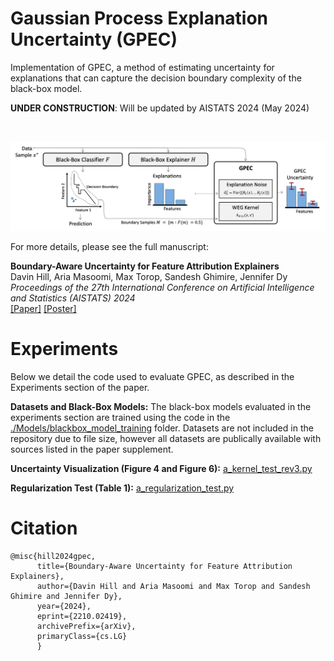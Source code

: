 # Gaussian Process Explanation Uncertainty (GPEC)

Implementation of GPEC, a method of estimating uncertainty for explanations that can capture the decision boundary complexity of the black-box model.

**UNDER CONSTRUCTION**: Will be updated by AISTATS 2024 (May 2024)

<br />

![Image](https://github.com/davinhill/GPEC/raw/main/Figures/fig1.jpg)

For more details, please see the full manuscript:

**Boundary-Aware Uncertainty for Feature Attribution Explainers**  
Davin Hill, Aria Masoomi, Max Torop, Sandesh Ghimire, Jennifer Dy  
*Proceedings of the 27th International Conference on Artificial Intelligence and Statistics (AISTATS) 2024*  
[[Paper]](https://arxiv.org/abs/2210.02419) [[Poster]](https://drive.google.com/file/d/1heCKUitA9mcXFK61565-a46xcKoZA8nh/view?usp=share_link)

<!-- # Examples
We have an [example implementation](https://github.com/davinhill/BivariateShapley/blob/main/Examples/example1_sentimentanalysis.ipynb) for a toy dataset, which can be run on Google Colab.

# GPEC Visualization Tool

[[Visualizer]](https://gpec-demo.onrender.com) (Note: may take 3-5min to load)

Alternatively, the source code is available in [./Plotly_visualization](https://github.com/davinhill/GPEC/tree/main/Plotly_visualization) and can be run locally using Plotly and Dash.

<img src="https://github.com/davinhill/GPEC/raw/main/Figures/plotly1.png" alt="GPEC Visualization: Decision Boundary" width="70%"/>
<img src="https://github.com/davinhill/GPEC/raw/main/Figures/plotly2.png" alt="GPEC Visualization: WEG Kernel Similarity" width="70%"/>
 -->

# Experiments

Below we detail the code used to evaluate GPEC, as described in the Experiments section of the paper.


**Datasets and Black-Box Models:**
The black-box models evaluated in the experiments section are trained using the code in the [./Models/blackbox_model_training](https://github.com/davinhill/GPEC/tree/main/Tests/Models/blackbox_model_training) folder. Datasets are not included in the repository due to file size, however all datasets are publically available with sources listed in the paper supplement.

**Uncertainty Visualization (Figure 4 and Figure 6):** [a_kernel_test_rev3.py](https://github.com/davinhill/GPEC/blob/main/Tests/uncertaintyfigure/a_kernel_test_rev3.py)

**Regularization Test (Table 1):** [a_regularization_test.py](https://github.com/davinhill/GPEC/blob/main/Tests/regularization_test/a_regularization_test.py)



# Citation
```
@misc{hill2024gpec,
      title={Boundary-Aware Uncertainty for Feature Attribution Explainers}, 
      author={Davin Hill and Aria Masoomi and Max Torop and Sandesh Ghimire and Jennifer Dy},
      year={2024},
      eprint={2210.02419},
      archivePrefix={arXiv},
      primaryClass={cs.LG}
      }
```
